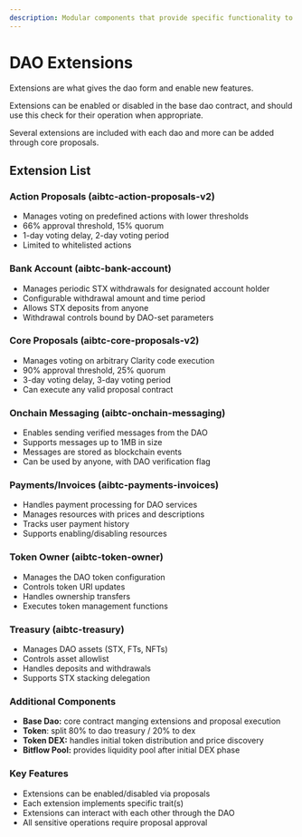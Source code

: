 ```yaml
---
description: Modular components that provide specific functionality to the dao
---
```


# DAO Extensions

Extensions are what gives the dao form and enable new features.

Extensions can be enabled or disabled in the base dao contract, and should use this check for their operation when appropriate.

Several extensions are included with each dao and more can be added through core proposals.

## Extension List

### Action Proposals (aibtc-action-proposals-v2)

* Manages voting on predefined actions with lower thresholds
* 66% approval threshold, 15% quorum
* 1-day voting delay, 2-day voting period
* Limited to whitelisted actions

### Bank Account (aibtc-bank-account)

* Manages periodic STX withdrawals for designated account holder
* Configurable withdrawal amount and time period
* Allows STX deposits from anyone
* Withdrawal controls bound by DAO-set parameters

### Core Proposals (aibtc-core-proposals-v2)

* Manages voting on arbitrary Clarity code execution
* 90% approval threshold, 25% quorum
* 3-day voting delay, 3-day voting period
* Can execute any valid proposal contract

### Onchain Messaging (aibtc-onchain-messaging)

* Enables sending verified messages from the DAO
* Supports messages up to 1MB in size
* Messages are stored as blockchain events
* Can be used by anyone, with DAO verification flag

### Payments/Invoices (aibtc-payments-invoices)

* Handles payment processing for DAO services
* Manages resources with prices and descriptions
* Tracks user payment history
* Supports enabling/disabling resources

### Token Owner (aibtc-token-owner)

* Manages the DAO token configuration
* Controls token URI updates
* Handles ownership transfers
* Executes token management functions

### Treasury (aibtc-treasury)

* Manages DAO assets (STX, FTs, NFTs)
* Controls asset allowlist
* Handles deposits and withdrawals
* Supports STX stacking delegation

### Additional Components

* **Base Dao:** core contract manging extensions and proposal execution
* **Token**: split 80% to dao treasury / 20% to dex
* **Token DEX:** handles initial token distribution and price discovery
* **Bitflow Pool:** provides liquidity pool after initial DEX phase

### Key Features

* Extensions can be enabled/disabled via proposals
* Each extension implements specific trait(s)
* Extensions can interact with each other through the DAO
* All sensitive operations require proposal approval
